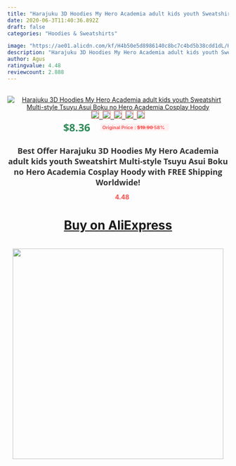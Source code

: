 ```yaml
---
title: "Harajuku 3D Hoodies My Hero Academia adult kids youth Sweatshirt Multi-style Tsuyu Asui Boku no Hero Academia Cosplay Hoody"
date: 2020-06-3T11:40:36.892Z
draft: false
categories: "Hoodies & Sweatshirts"

image: "https://ae01.alicdn.com/kf/H4b50e5d8986140c8bc7c4bd5b38cdd1dL/Harajuku-3D-Hoodies-My-Hero-Academia-adult-kids-youth-Sweatshirt-Multi-style-Tsuyu-Asui-Boku-no.jpg"
description: "Harajuku 3D Hoodies My Hero Academia adult kids youth Sweatshirt Multi-style Tsuyu Asui Boku no Hero Academia Cosplay Hoody"
author: Agus
ratingvalue: 4.48
reviewcount: 2.888
---
```

<br>
<div style="text-align: center;">
<a href="https://s.click.aliexpress.com/e/_ACfZWH" target="_blank" rel="nofollow noopener noreferrer"><img alt="Harajuku 3D Hoodies My Hero Academia adult kids youth Sweatshirt Multi-style Tsuyu Asui Boku no Hero Academia Cosplay Hoody" class="magnifier-image" src="https://ae01.alicdn.com/kf/H4b50e5d8986140c8bc7c4bd5b38cdd1dL/Harajuku-3D-Hoodies-My-Hero-Academia-adult-kids-youth-Sweatshirt-Multi-style-Tsuyu-Asui-Boku-no.jpg_640x640.jpg">
<br>
<img style="border:1px solid salmon" src="https://ae01.alicdn.com/kf/H4b50e5d8986140c8bc7c4bd5b38cdd1dL/Harajuku-3D-Hoodies-My-Hero-Academia-adult-kids-youth-Sweatshirt-Multi-style-Tsuyu-Asui-Boku-no.jpg_120x120.jpg">&nbsp;&nbsp;<img style="border:1px solid salmon" src="https://ae01.alicdn.com/kf/Hf3f52e271ed84d8b95ff492c5e8ede55h/Harajuku-3D-Hoodies-My-Hero-Academia-adult-kids-youth-Sweatshirt-Multi-style-Tsuyu-Asui-Boku-no.jpg_120x120.jpg">&nbsp;&nbsp;<img style="border:1px solid salmon" src="https://ae01.alicdn.com/kf/Hf54e4ba7e3aa4678a1d46e6757637fd3u/Harajuku-3D-Hoodies-My-Hero-Academia-adult-kids-youth-Sweatshirt-Multi-style-Tsuyu-Asui-Boku-no.jpg_120x120.jpg">&nbsp;&nbsp;<img style="border:1px solid salmon" src="https://ae01.alicdn.com/kf/Hd293a19c6155491e9444d88e4c3adb44N/Harajuku-3D-Hoodies-My-Hero-Academia-adult-kids-youth-Sweatshirt-Multi-style-Tsuyu-Asui-Boku-no.jpg_120x120.jpg">&nbsp;&nbsp;<img style="border:1px solid salmon" src="https://ae01.alicdn.com/kf/Hf11adfd0316b45f9812ab61a18e6b32ar/Harajuku-3D-Hoodies-My-Hero-Academia-adult-kids-youth-Sweatshirt-Multi-style-Tsuyu-Asui-Boku-no.jpg_120x120.jpg"></a></div><br0>
<div style="text-align: center;"><span style="background-color: white; border: 0px; box-sizing: border-box; color: seagreen; display: inline-block; font-family: &quot;open sans&quot; , &quot;arial&quot; , &quot;helvetica&quot; , sans-serif , &quot;heiti&quot;; font-size: 24px; font-stretch: inherit; font-weight: 700; line-height: inherit; margin: 0px 10px 0px 0px; padding: 0px; vertical-align: middle;">$8.36 </span>
<span style="background: rgb(255 , 241 , 241); border-radius: 3px; border: 0px; box-sizing: border-box; color: #ff4747; display: inline-block; font-family: inherit; font-size: 12px; font-stretch: inherit; font-style: inherit; font-variant: inherit; font-weight: 600; line-height: inherit; margin: 0px; padding: 2px 5px; transform: scale(0.9); vertical-align: middle;">Original Price : <b style="text-decoration: line-through;">$19.90 </b> 58%&nbsp;&nbsp;</span></div>
<h1 style="color: #333333; display: inline-block; font-family: &quot;open sans&quot; , &quot;arial&quot; , &quot;helvetica&quot; , sans-serif , &quot;heiti&quot;; font-size: 18px; font-stretch: inherit; font-weight: 700; text-align: center;">Best Offer Harajuku 3D Hoodies My Hero Academia adult kids youth Sweatshirt Multi-style Tsuyu Asui Boku no Hero Academia Cosplay Hoody with FREE Shipping Worldwide!</h1>
<div style="color: #ff4747; text-align: center;">
<img src="https://4.bp.blogspot.com/-M0ZcTcb-5uY/XleCXlxnR4I/AAAAAAAAAEc/OrjgMkXV1oMQFaCRZj5HQwOCBcu3w1FegCPcBGAYYCw/s1600/star.png" style="height: 15px;">&nbsp;<b>4.48</b></div>
<div class="button_cont" align="center"><a class="buynow_a" href="https://s.click.aliexpress.com/e/_ACfZWH" target="_blank" rel="nofollow noopener noreferrer"><H1>Buy on AliExpress</H1></a></div><br>
<div class="separator" style="clear: both; text-align: center;">
<img src="https://lh3.googleusercontent.com/-pTy5HemUv9M/XlePHvY0dAI/AAAAAAAAAE4/0nX5iRUoIWY8eMW9Dpxeirr157OZliDIgCLcBGAsYHQ/s1600/badge.gif" width="480">
</div>
